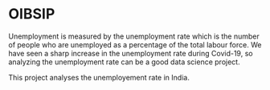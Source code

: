 # OIBSIP
Unemployment is measured by the unemployment rate which is the number of people who are unemployed as a percentage of the total labour force.
We have seen a sharp increase in the unemployment rate during Covid-19, so analyzing the unemployment rate can be a good data science project.

This project analyses the unemployement rate in India.
